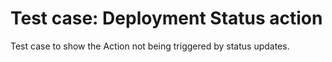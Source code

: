 # Test case: Deployment Status action

Test case to show the Action not being triggered by status updates.
